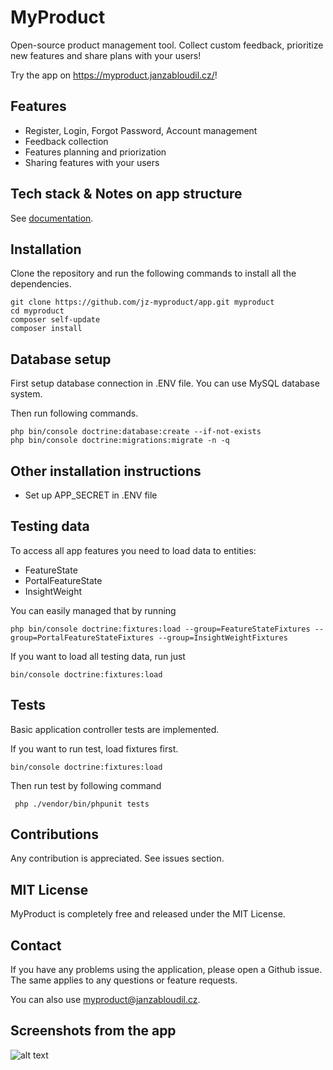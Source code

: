 # MyProduct 

Open-source product management tool. Collect custom feedback, prioritize new features and share plans with your users! 

Try the app on https://myproduct.janzabloudil.cz/!

## Features

- Register, Login, Forgot Password, Account management
- Feedback collection
- Features planning and priorization 
- Sharing features with your users

## Tech stack & Notes on app structure

See  [documentation](https://github.com/jz-myproduct/app/wiki).

## Installation

Clone the repository and run the following commands to install all the dependencies.

```
git clone https://github.com/jz-myproduct/app.git myproduct
cd myproduct
composer self-update
composer install
```

## Database setup

First setup database connection in .ENV file. You can use MySQL database system. 

Then run following commands.

```
php bin/console doctrine:database:create --if-not-exists
php bin/console doctrine:migrations:migrate -n -q
```

## Other installation instructions

- Set up APP_SECRET in .ENV file

## Testing data

To access all app features you need to load data to entities:
- FeatureState
- PortalFeatureState
- InsightWeight

You can easily managed that by running

```
php bin/console doctrine:fixtures:load --group=FeatureStateFixtures --group=PortalFeatureStateFixtures --group=InsightWeightFixtures
```

If you want to load all testing data, run just

```
bin/console doctrine:fixtures:load
```

## Tests

Basic application controller tests are implemented.

If you want to run test, load fixtures first.

```
bin/console doctrine:fixtures:load
```

Then run test by following command

```
 php ./vendor/bin/phpunit tests
```

## Contributions
Any contribution is appreciated. See issues section.

## MIT License

MyProduct is completely free and released under the MIT License.

## Contact 

If you have any problems using the application, please open a Github issue. The same applies to any questions or feature requests.

You can also use myproduct@janzabloudil.cz.

## Screenshots from the app

![alt text](https://www.janzabloudil.cz/myproduct-screens/add-feedback.png)
